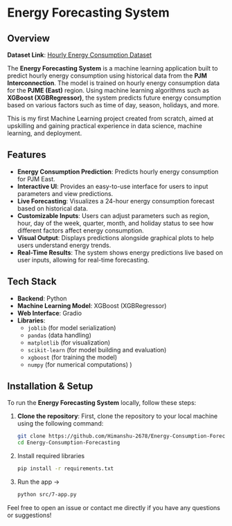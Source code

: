 # Energy Forecasting System

## Overview
**Dataset Link**: [Hourly Energy Consumption Dataset](https://www.kaggle.com/datasets/robikscube/hourly-energy-consumption)

The **Energy Forecasting System** is a machine learning application built to predict hourly energy consumption using historical data from the **PJM Interconnection**. The model is trained on hourly energy consumption data for the **PJME (East)** region. Using machine learning algorithms such as **XGBoost (XGBRegressor)**, the system predicts future energy consumption based on various factors such as time of day, season, holidays, and more.

This is my first Machine Learning project created from scratch, aimed at upskilling and gaining practical experience in data science, machine learning, and deployment.

## Features
- **Energy Consumption Prediction**: Predicts hourly energy consumption for PJM East.
- **Interactive UI**: Provides an easy-to-use interface for users to input parameters and view predictions.
- **Live Forecasting**: Visualizes a 24-hour energy consumption forecast based on historical data.
- **Customizable Inputs**: Users can adjust parameters such as region, hour, day of the week, quarter, month, and holiday status to see how different factors affect energy consumption.
- **Visual Output**: Displays predictions alongside graphical plots to help users understand energy trends.
- **Real-Time Results**: The system shows energy predictions live based on user inputs, allowing for real-time forecasting.

## Tech Stack
- **Backend**: Python
- **Machine Learning Model**: XGBoost (XGBRegressor)
- **Web Interface**: Gradio
- **Libraries**:
  - `joblib` (for model serialization)
  - `pandas` (data handling)
  - `matplotlib` (for visualization)
  - `scikit-learn` (for model building and evaluation)
  - `xgboost` (for training the model)
  - `numpy` (for numerical computations)
)

## Installation & Setup
To run the **Energy Forecasting System** locally, follow these steps:

1. **Clone the repository**:
   First, clone the repository to your local machine using the following command:
   ```bash
   git clone https://github.com/Himanshu-2678/Energy-Consumption-Forecasting.git
   cd Energy-Consumption-Forecasting
   
2. Install required libraries 
   ```bash
   pip install -r requirements.txt

4. Run the app -> 
   ```bash
   python src/7-app.py


Feel free to open an issue or contact me directly if you have any questions or suggestions!
